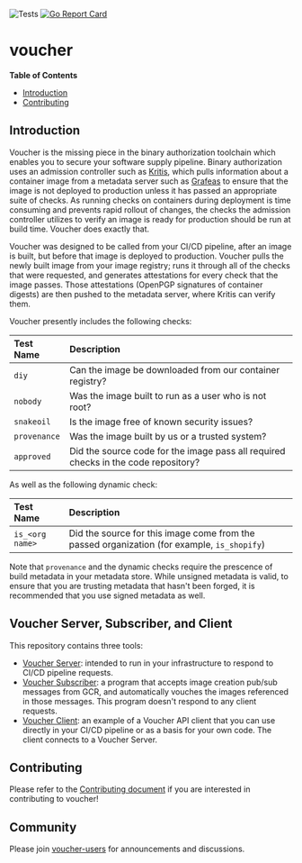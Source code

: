 ![Tests](https://github.com/grafeas/voucher/workflows/Test/badge.svg)
[![Go Report Card](https://goreportcard.com/badge/github.com/grafeas/voucher)](https://goreportcard.com/report/github.com/grafeas/voucher)

# voucher

**Table of Contents**

- [Introduction](#introduction)
- [Contributing](#contributing)

## Introduction

Voucher is the missing piece in the binary authorization toolchain which enables you to secure your software supply pipeline. Binary authorization uses an admission controller such as [Kritis](https://github.com/grafeas/kritis), which pulls information about a container image from a metadata server such as [Grafeas](https://grafeas.io/) to ensure that the image is not deployed to production unless it has passed an appropriate suite of checks. As running checks on containers during deployment is time consuming and prevents rapid rollout of changes, the checks the admission controller utilizes to verify an image is ready for production should be run at build time. Voucher does exactly that.

Voucher was designed to be called from your CI/CD pipeline, after an image is built, but before that image is deployed to production. Voucher pulls the newly built image from your image registry; runs it through all of the checks that were requested, and generates attestations for every check that the image passes. Those attestations (OpenPGP signatures of container digests) are then pushed to the metadata server, where Kritis can verify them.

Voucher presently includes the following checks:

| Test Name    | Description                                                                        |
| :--------    | :--------------------------------------------------------------------------------- |
| `diy`        | Can the image be downloaded from our container registry?                           |
| `nobody`     | Was the image built to run as a user who is not root?                              |
| `snakeoil`   | Is the image free of known security issues?                                        |
| `provenance` | Was the image built by us or a trusted system?                                     |
| `approved`   | Did the source code for the image pass all required checks in the code repository? |

As well as the following dynamic check:

| Test Name       | Description                                               |
| :-------------- | :-------------------------------------------------------- |
| `is_<org name>` | Did the source for this image come from the passed organization (for example, `is_shopify`) |

Note that `provenance` and the dynamic checks require the prescence of build metadata in your metadata store. While unsigned metadata is valid, to ensure that you are trusting metadata that hasn't been forged, it is recommended that you use signed metadata as well.

## Voucher Server, Subscriber, and Client

This repository contains three tools:
- [Voucher Server](v2/cmd/voucher_server/README.md): intended to run in your infrastructure to respond to CI/CD pipeline requests.
- [Voucher Subscriber](v2/cmd/voucher_subscriber/README.md): a program that accepts image creation pub/sub messages from GCR, and automatically vouches the images referenced in those messages. This program doesn't respond to any client requests.
- [Voucher Client](v2/cmd/voucher_client/README.md): an example of a Voucher API client that you can use directly in your CI/CD pipeline or as a basis for your own code. The client connects to a Voucher Server.

## Contributing

Please refer to the [Contributing document](CONTRIBUTING.md) if you are interested in contributing to voucher!

## Community

Please join [voucher-users](https://groups.google.com/g/voucher-users) for announcements and discussions.

